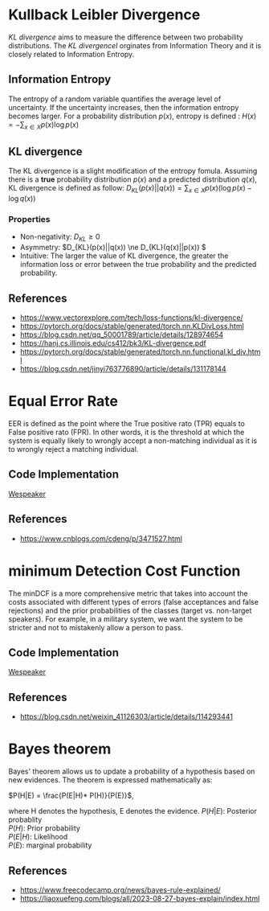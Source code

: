 # Kullback Leibler Divergence

*KL divergence* aims to measure the difference between two probability distributions.
The *KL divergencel* orginates from Information Theory and it is closely related to Information Entropy. 

## Information Entropy 
The entropy of a random variable quantifies the average level of uncertainty.  If the uncertainty increases, then the information entropy becomes larger. For a probability distribution $p(x)$, entropy is defined : 
$H(x) = -\sum_{x \in X} p(x) \log p(x)$

## KL divergence 
The KL divergence is a slight modification of the entropy fomula. Assuming there is a **true** probability distribution $p(x)$ and a predicted distribution $q(x)$, KL divergence is defined as follow: 
$D_{KL}(p(x)||q(x)) = \sum_{x \in X}  p(x) (\log p(x) - \log q(x))$

### Properties

* Non-negativity: $D_{KL} \ge 0$ 
* Asymmetry: $D_{KL}(p(x)||q(x)) \ne D_{KL}(q(x)||p(x)) $
* Intuitive: The larger the value of KL divergence, the greater the information loss or error between the true probability and the predicted probability.  




## References 
* https://www.vectorexplore.com/tech/loss-functions/kl-divergence/ 
* https://pytorch.org/docs/stable/generated/torch.nn.KLDivLoss.html
* https://blog.csdn.net/qq_50001789/article/details/128974654
* https://hanj.cs.illinois.edu/cs412/bk3/KL-divergence.pdf
* https://pytorch.org/docs/stable/generated/torch.nn.functional.kl_div.html 
* https://blog.csdn.net/jinyi763776890/article/details/131178144


# Equal Error Rate

EER is defined as the point where the True positive rato (TPR) equals to False positive rato (FPR). 
In other words, it is the threshold at which the system is equally likely to wrongly accept a non-matching individual as it is to wrongly reject a matching individual. 


## Code Implementation 
[Wespeaker](https://github.com/wenet-e2e/wespeaker/blob/master/wespeaker/utils/score_metrics.py#L79)

## References
* https://www.cnblogs.com/cdeng/p/3471527.html 

# minimum Detection Cost Function
The minDCF is a more comprehensive metric that takes into account the costs associated with different types of errors (false acceptances and false rejections) and the prior probabilities of the classes (target vs. non-target speakers).
For example, in a military system, we want the system to be stricter and not to mistakenly allow a person to pass.


## Code Implementation 
[Wespeaker](https://github.com/wenet-e2e/wespeaker/blob/master/wespeaker/utils/score_metrics.py#L96)

## References 
* https://blog.csdn.net/weixin_41126303/article/details/114293441 



# Bayes theorem 
Bayes' theorem allows us to update a probability of a hypothesis based on new evidences. 
The theorem is expressed mathematically as:

$P(H|E) = \frac{P(E|H)* P(H)}{P(E)}$,

where H denotes the hypothesis, E denotes the evidence. 
$P(H|E)$: Posterior probablity  
$P(H)$: Prior probability  
$P(E|H)$: Likelihood  
$P(E)$: marginal probability


## References 
* https://www.freecodecamp.org/news/bayes-rule-explained/
* https://liaoxuefeng.com/blogs/all/2023-08-27-bayes-explain/index.html 